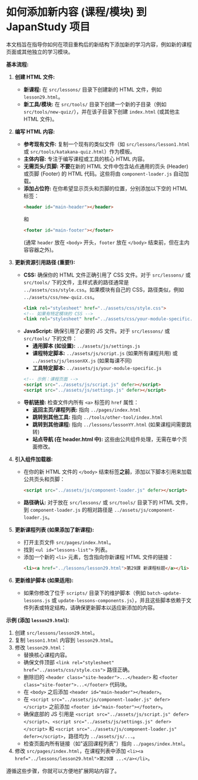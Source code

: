 # 如何添加新内容 (课程/模块) 到 JapanStudy 项目

本文档旨在指导你如何在项目重构后的新结构下添加新的学习内容，例如新的课程页面或其他独立的学习模块。

**基本流程:**

1.  **创建 HTML 文件:**
    *   **新课程:** 在 `src/lessons/` 目录下创建新的 HTML 文件，例如 `lesson29.html`。
    *   **新工具/模块:** 在 `src/tools/` 目录下创建一个新的子目录（例如 `src/tools/new-quiz/`），并在该子目录下创建 `index.html` (或其他主 HTML 文件)。

2.  **编写 HTML 内容:**
    *   **参考现有文件:** 复制一个现有的类似文件（如 `src/lessons/lesson1.html` 或 `src/tools/katakana-quiz.html`）作为模板。
    *   **主体内容:** 专注于编写课程或工具的核心 HTML 内容。
    *   **无需页头/页脚:** **不要**在新的 HTML 文件中包含站点通用的页头 (Header) 或页脚 (Footer) 的 HTML 代码。这些将由 `component-loader.js` 自动加载。
    *   **添加占位符:** 在你希望显示页头和页脚的位置，分别添加以下空的 HTML 标签：
        ```html
        <header id="main-header"></header>
        ```
        和
        ```html
        <footer id="main-footer"></footer>
        ```
        (通常 `header` 放在 `<body>` 开头，`footer` 放在 `</body>` 结束前，但在主内容容器之外)。

3.  **更新资源引用路径 (重要!):**
    *   **CSS:** 确保你的 HTML 文件正确引用了 CSS 文件。对于 `src/lessons/` 或 `src/tools/` 下的文件，主样式表的路径通常是 `../assets/css/style.css`。如果模块有自己的 CSS，路径类似，例如 `../assets/css/new-quiz.css`。
        ```html
        <link rel="stylesheet" href="../assets/css/style.css">
        <!-- 如果有特定模块的 CSS -->
        <link rel="stylesheet" href="../assets/css/your-module-specific.css">
        ```
    *   **JavaScript:** 确保引用了必要的 JS 文件。对于 `src/lessons/` 或 `src/tools/` 下的文件：
        *   **通用脚本 (如设置):** `../assets/js/settings.js`
        *   **课程特定脚本:** `../assets/js/script.js` (如果所有课程共用) 或 `../assets/js/lessonXX.js` (如果每课不同)
        *   **工具特定脚本:** `../assets/js/your-module-specific.js`
        ```html
        <!-- 示例：课程页面 -->
        <script src="../assets/js/script.js" defer></script>
        <script src="../assets/js/settings.js" defer></script>
        ```
    *   **导航链接:** 检查文件内所有 `<a>` 标签的 `href` 属性：
        *   **返回主页/课程列表:** 指向 `../pages/index.html`
        *   **跳转到其他工具:** 指向 `../tools/other-tool/index.html`
        *   **跳转到其他课程:** 指向 `../lessons/lessonYY.html` (如果课程间需要跳转)
        *   **站点导航 (在 header.html 中):** 这些由公共组件处理，无需在单个页面修改。

4.  **引入组件加载器:**
    *   在你的新 HTML 文件的 `</body>` 结束标签**之前**，添加以下脚本引用来加载公共页头和页脚：
        ```html
        <script src="../assets/js/component-loader.js" defer></script>
        ```
    *   **路径确认:** 对于放在 `src/lessons/` 或 `src/tools/` 目录下的 HTML 文件，到 `component-loader.js` 的相对路径是 `../assets/js/component-loader.js`。

5.  **更新课程列表 (如果添加了新课程):**
    *   打开主页文件 `src/pages/index.html`。
    *   找到 `<ul id="lessons-list">` 列表。
    *   添加一个新的 `<li>` 元素，包含指向你新课程 HTML 文件的链接：
        ```html
        <li><a href="../lessons/lesson29.html">第29課 新课程标题</a></li>
        ```

6.  **更新维护脚本 (如果适用):**
    *   如果你修改了位于 `scripts/` 目录下的维护脚本（例如 `batch-update-lessons.js` 或 `update-lessons-components.js`），并且这些脚本依赖于文件列表或特定结构，请确保更新脚本以适应新添加的内容。

**示例 (添加 `lesson29.html`):**

1.  创建 `src/lessons/lesson29.html`。
2.  复制 `lesson1.html` 内容到 `lesson29.html`。
3.  修改 `lesson29.html`：
    *   替换核心课程内容。
    *   确保文件顶部 `<link rel="stylesheet" href="../assets/css/style.css">` 路径正确。
    *   删除旧的 `<header class="site-header">...</header>` 和 `<footer class="site-footer">...</footer>` 代码块。
    *   在 `<body>` 之后添加 `<header id="main-header"></header>`。
    *   在 `<script src="../assets/js/component-loader.js" defer></script>` 之前添加 `<footer id="main-footer"></footer>`。
    *   确保底部的 JS 引用是 `<script src="../assets/js/script.js" defer></script>`、`<script src="../assets/js/settings.js" defer></script>` 和 `<script src="../assets/js/component-loader.js" defer></script>`，路径均为 `../assets/js/...`。
    *   检查页面内所有链接（如"返回课程列表"）指向 `../pages/index.html`。
4.  修改 `src/pages/index.html`，在课程列表中添加 `<li><a href="../lessons/lesson29.html">第29課 ...</a></li>`。

遵循这些步骤，你就可以方便地扩展网站内容了。 